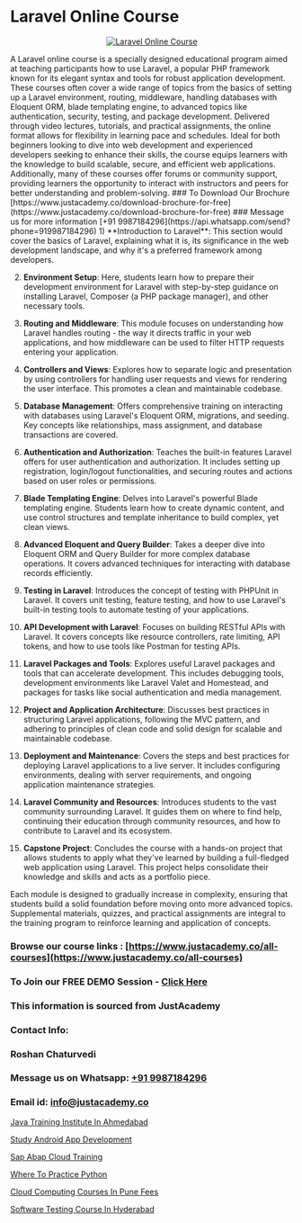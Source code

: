 # Laravel Online Course

<p align="center">
  <a href="https://justacademy.co/storage2/course_image/1676637388_course_image.webp">
    <img src="https://justacademy.co/course-detail/laravel-training" alt="Laravel Online Course">
  </a>
</p>
A Laravel online course is a specially designed educational program aimed at teaching participants how to use Laravel, a popular PHP framework known for its elegant syntax and tools for robust application development. These courses often cover a wide range of topics from the basics of setting up a Laravel environment, routing, middleware, handling databases with Eloquent ORM, blade templating engine, to advanced topics like authentication, security, testing, and package development. Delivered through video lectures, tutorials, and practical assignments, the online format allows for flexibility in learning pace and schedules. Ideal for both beginners looking to dive into web development and experienced developers seeking to enhance their skills, the course equips learners with the knowledge to build scalable, secure, and efficient web applications. Additionally, many of these courses offer forums or community support, providing learners the opportunity to interact with instructors and peers for better understanding and problem-solving.
### To Download Our Brochure [https://www.justacademy.co/download-brochure-for-free](https://www.justacademy.co/download-brochure-for-free)
### Message us for more information [+91 9987184296](https://api.whatsapp.com/send?phone=919987184296)
1) **Introduction to Laravel**: This section would cover the basics of Laravel, explaining what it is, its significance in the web development landscape, and why it's a preferred framework among developers. 

2) **Environment Setup**: Here, students learn how to prepare their development environment for Laravel with step-by-step guidance on installing Laravel, Composer (a PHP package manager), and other necessary tools.

3) **Routing and Middleware**: This module focuses on understanding how Laravel handles routing - the way it directs traffic in your web applications, and how middleware can be used to filter HTTP requests entering your application.

4) **Controllers and Views**: Explores how to separate logic and presentation by using controllers for handling user requests and views for rendering the user interface. This promotes a clean and maintainable codebase.

5) **Database Management**: Offers comprehensive training on interacting with databases using Laravel's Eloquent ORM, migrations, and seeding. Key concepts like relationships, mass assignment, and database transactions are covered.

6) **Authentication and Authorization**: Teaches the built-in features Laravel offers for user authentication and authorization. It includes setting up registration, login/logout functionalities, and securing routes and actions based on user roles or permissions.

7) **Blade Templating Engine**: Delves into Laravel's powerful Blade templating engine. Students learn how to create dynamic content, and use control structures and template inheritance to build complex, yet clean views.

8) **Advanced Eloquent and Query Builder**: Takes a deeper dive into Eloquent ORM and Query Builder for more complex database operations. It covers advanced techniques for interacting with database records efficiently.

9) **Testing in Laravel**: Introduces the concept of testing with PHPUnit in Laravel. It covers unit testing, feature testing, and how to use Laravel's built-in testing tools to automate testing of your applications.

10) **API Development with Laravel**: Focuses on building RESTful APIs with Laravel. It covers concepts like resource controllers, rate limiting, API tokens, and how to use tools like Postman for testing APIs.

11) **Laravel Packages and Tools**: Explores useful Laravel packages and tools that can accelerate development. This includes debugging tools, development environments like Laravel Valet and Homestead, and packages for tasks like social authentication and media management.

12) **Project and Application Architecture**: Discusses best practices in structuring Laravel applications, following the MVC pattern, and adhering to principles of clean code and solid design for scalable and maintainable codebase.

13) **Deployment and Maintenance**: Covers the steps and best practices for deploying Laravel applications to a live server. It includes configuring environments, dealing with server requirements, and ongoing application maintenance strategies.

14) **Laravel Community and Resources**: Introduces students to the vast community surrounding Laravel. It guides them on where to find help, continuing their education through community resources, and how to contribute to Laravel and its ecosystem.

15) **Capstone Project**: Concludes the course with a hands-on project that allows students to apply what they've learned by building a full-fledged web application using Laravel. This project helps consolidate their knowledge and skills and acts as a portfolio piece. 

Each module is designed to gradually increase in complexity, ensuring that students build a solid foundation before moving onto more advanced topics. Supplemental materials, quizzes, and practical assignments are integral to the training program to reinforce learning and application of concepts.

### Browse our course links : [https://www.justacademy.co/all-courses](https://www.justacademy.co/all-courses) 
### To Join our FREE DEMO Session - [Click Here](https://www.justacademy.co/register-for-course-demo)


### This information is sourced from JustAcademy
### Contact Info:
### Roshan Chaturvedi
### Message us on Whatsapp: [+91 9987184296](https://api.whatsapp.com/send?phone=919987184296)
### Email id: [info@justacademy.co](mailto:info@justacademy.co)
                
[Java Training Institute In Ahmedabad](https://www.linkedin.com/pulse/java-training-institute-ahmedabad-justacademy-beangaluru-jnzue?trackingId=lp4FKmqNady0B%2BMXILy08w%3D%3D&lipi=urn%3Ali%3Apage%3Ad_flagship3_company_admin%3BV3sjVNqrQV6LT8YmMJxhFA%3D%3D)

[Study Android App Development](https://www.linkedin.com/pulse/study-android-app-development-software-training-mountain-view-sztmc/)

[Sap Abap Cloud Training](https://medium.com/@shivamja27/sap-abap-cloud-training-7bdb1816406c)

[Where To Practice Python](https://medium.com/@mahi3106/where-to-practice-python-6eacd8881695)

[Cloud Computing Courses In Pune Fees](https://justacademyin.github.io/justacademy/cloud-computing-courses-in-pune-fees)

[Software Testing Course In Hyderabad](https://justacademyin.github.io/justacademy/software-testing-course-in-hyderabad)

